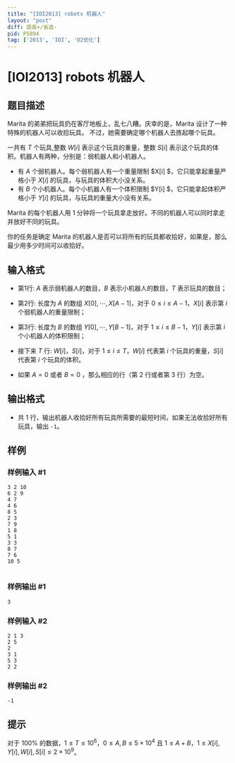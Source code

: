 ```yaml
---
title: "[IOI2013] robots 机器人"
layout: "post"
diff: 提高+/省选-
pid: P5894
tag: ['2013', 'IOI', 'O2优化']
---
```

# [IOI2013] robots 机器人
## 题目描述

Marita 的弟弟把玩具扔在客厅地板上，乱七八糟。庆幸的是，Marita 设计了一种特殊的机器人可以收拾玩具。 不过，她需要确定哪个机器人去拣起哪个玩具。

一共有 $T$ 个玩具,整数 $W[i]$ 表示这个玩具的重量，整数 $S[i]$ 表示这个玩具的体积。机器人有两种，分别是：弱机器人和小机器人。

- 有 $A$ 个弱机器人。每个弱机器人有一个重量限制 $X[i] $，它只能拿起重量严格小于 $X[i]$ 的玩具，与玩具的体积大小没关系。
- 有 $B$ 个小机器人。每个小机器人有一个体积限制 $Y[i] $，它只能拿起体积严格小于 $Y[i]$ 的玩具，与玩具的重量大小没有关系。

Marita 的每个机器人用 $1$ 分钟将一个玩具拿走放好。不同的机器人可以同时拿走并放好不同的玩具。

你的任务是确定 Marita 的机器人是否可以将所有的玩具都收拾好，如果是，那么最少用多少时间可以收拾好。

## 输入格式

- 第1行: $A$ 表示弱机器人的数目，$B$ 表示小机器人的数目，$T$ 表示玩具的数目；
- 第2行: 长度为 $A$ 的数组 $X[0],\cdots,X[A­-1]$，对于 $0 \le i \le A-1$，$X[i]$ 表示第 $i$ 个弱机器人的重量限制；
- 第3行: 长度为 $B$ 的数组 $Y[0],\cdots,Y[B-­1]$，对于 $1 \le i \le B-1$，$Y[i]$ 表示第 $i$ 个小机器人的体积限制；
- 接下来 $T$ 行: $W[i]$，$S[i]$，对于 $1 \le i \le T$，$W[i]$ 代表第 $i$ 个玩具的重量，$S[i]$ 代表第 $i$ 个玩具的体积。

- 如果 $A = 0$ 或者 $B = 0$ ，那么相应的行（第 $2$ 行或者第 $3$ 行）为空。

## 输出格式

- 共 $1$ 行，输出机器人收拾好所有玩具所需要的最短时间，如果无法收拾好所有玩具，输出 `­-1`。
## 样例

### 样例输入 #1
```
3 2 10
6 2 9
4 7
4 6
8 5
2 3
7 9
1 8
5 1
3 3
8 7
7 6
10 5


```
### 样例输出 #1
```
3
```
### 样例输入 #2
```
2 1 3
2 5
2
3 1
5 3
2 2

```
### 样例输出 #2
```
-1
```
## 提示

对于 $100\%$ 的数据，$1 \le T \le 10^6$，$0 \le A,B \le 5 \times 10^4$ 且 $1 \le A+B$，$1 \le X[i],Y[i],W[i],S[i] \le 2 \times 10^9$。
